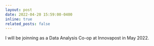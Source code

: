 ```yaml
---
layout: post
date: 2022-04-20 15:59:00-0400
inline: true
related_posts: false
---
```


I will be joinning as a Data Analysis Co-op at Innovapost in May 2022. 